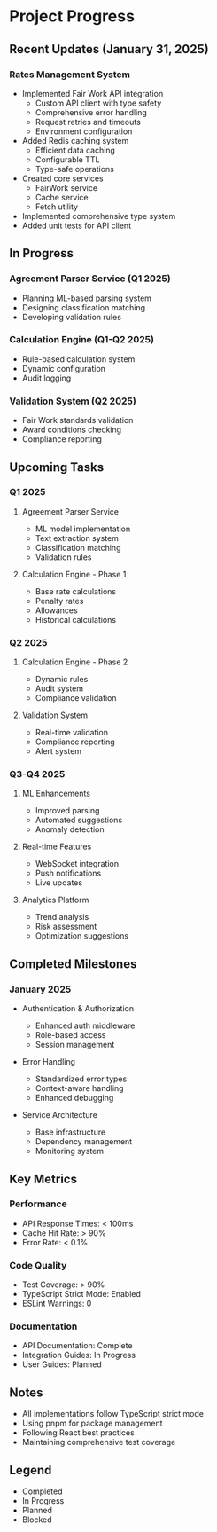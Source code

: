 # Project Progress

## Recent Updates (January 31, 2025)

### Rates Management System

- Implemented Fair Work API integration
  - Custom API client with type safety
  - Comprehensive error handling
  - Request retries and timeouts
  - Environment configuration
- Added Redis caching system
  - Efficient data caching
  - Configurable TTL
  - Type-safe operations
- Created core services
  - FairWork service
  - Cache service
  - Fetch utility
- Implemented comprehensive type system
- Added unit tests for API client

## In Progress

### Agreement Parser Service (Q1 2025)

- Planning ML-based parsing system
- Designing classification matching
- Developing validation rules

### Calculation Engine (Q1-Q2 2025)

- Rule-based calculation system
- Dynamic configuration
- Audit logging

### Validation System (Q2 2025)

- Fair Work standards validation
- Award conditions checking
- Compliance reporting

## Upcoming Tasks

### Q1 2025

1. Agreement Parser Service
   - ML model implementation
   - Text extraction system
   - Classification matching
   - Validation rules

2. Calculation Engine - Phase 1
   - Base rate calculations
   - Penalty rates
   - Allowances
   - Historical calculations

### Q2 2025

1. Calculation Engine - Phase 2
   - Dynamic rules
   - Audit system
   - Compliance validation

2. Validation System
   - Real-time validation
   - Compliance reporting
   - Alert system

### Q3-Q4 2025

1. ML Enhancements
   - Improved parsing
   - Automated suggestions
   - Anomaly detection

2. Real-time Features
   - WebSocket integration
   - Push notifications
   - Live updates

3. Analytics Platform
   - Trend analysis
   - Risk assessment
   - Optimization suggestions

## Completed Milestones

### January 2025

- Authentication & Authorization
  - Enhanced auth middleware
  - Role-based access
  - Session management

- Error Handling
  - Standardized error types
  - Context-aware handling
  - Enhanced debugging

- Service Architecture
  - Base infrastructure
  - Dependency management
  - Monitoring system

## Key Metrics

### Performance

- API Response Times: < 100ms
- Cache Hit Rate: > 90%
- Error Rate: < 0.1%

### Code Quality

- Test Coverage: > 90%
- TypeScript Strict Mode: Enabled
- ESLint Warnings: 0

### Documentation

- API Documentation: Complete
- Integration Guides: In Progress
- User Guides: Planned

## Notes

- All implementations follow TypeScript strict mode
- Using pnpm for package management
- Following React best practices
- Maintaining comprehensive test coverage

## Legend

- Completed
- In Progress
- Planned
- Blocked
